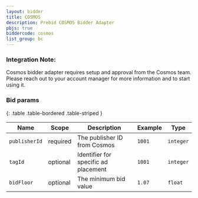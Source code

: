 ```yaml
---
layout: bidder
title: COSMOS
description: Prebid COSMOS Bidder Adapter
pbjs: true
biddercode: cosmos
list_group: bc
---
```


### Integration Note:

Cosmos bidder adapter requires setup and approval from the Cosmos team. Please reach out to your account manager for more information and to start using it.

### Bid params

{: .table .table-bordered .table-striped }

| Name                | Scope    | Description                           | Example      | Type      |
| ------------------- | -------- | ------------------------------------- | ------------ | --------- |
| `publisherId`       | required | The publisher ID from Cosmos          | `1001`       | `integer` |
| `tagId`             | optional | Identifier for specific ad placement  | `1001`       | `integer` |
| `bidFloor`          | optional | The minimum bid value                 | `1.07`       | `float`   |
